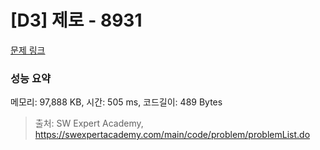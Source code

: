 # [D3] 제로 - 8931 

[문제 링크](https://swexpertacademy.com/main/code/problem/problemDetail.do?contestProbId=AW5jBWLq7jwDFATQ) 

### 성능 요약

메모리: 97,888 KB, 시간: 505 ms, 코드길이: 489 Bytes



> 출처: SW Expert Academy, https://swexpertacademy.com/main/code/problem/problemList.do